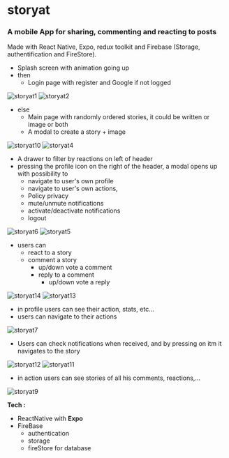 # storyat

### A mobile App for sharing, commenting and reacting to posts

Made with React Native, Expo, redux toolkit and Firebase (Storage, authentification and FireStore).

  - Splash screen with animation going up
  - then 
    - Login page with register and Google if not logged 

![storyat1](https://user-images.githubusercontent.com/69104880/225373492-ee6dd2c1-1ba6-43a6-8093-112e00e0e4d3.png)
![storyat2](https://user-images.githubusercontent.com/69104880/225373983-138b42b3-4571-4c81-973f-e3b67bf07f8a.png)

  - else
    - Main page with randomly ordered stories, it could be written or image or both
    - A modal to create a story + image
  
![storyat10](https://user-images.githubusercontent.com/69104880/225413866-feefbb3d-ce22-4da4-b3c6-9b0fea17484a.png)
![storyat4](https://user-images.githubusercontent.com/69104880/225375153-a9d4dcaa-95a8-4f26-9bb0-344dc601ad09.png)

  - A drawer to filter by reactions on left of header
  - pressing the profile icon on the right of the header, a modal opens up with possibility to 
    - navigate to user's own profile
    - navigate to user's own actions,
    - Policy privacy
    - mute/unmute notifications
    - activate/deactivate notifications
    - logout
    
![storyat6](https://user-images.githubusercontent.com/69104880/225375574-d2104195-17c0-4095-9a8a-8a6c7d36a318.png)
![storyat5](https://user-images.githubusercontent.com/69104880/225375416-fe28661e-018a-4d63-a484-25e3dfb70b6a.png)

  - users can 
    - react to a story
    - comment a story
      - up/down vote a comment
      - reply to a comment
        -  up/down vote a reply

![storyat14](https://user-images.githubusercontent.com/69104880/225423292-e88952e4-8f40-438a-8fb9-fc35f2a8fc87.png)
![storyat13](https://user-images.githubusercontent.com/69104880/225424265-407e1e4a-3b86-4b85-aaeb-1a1b243c61e6.png)


  - in profile users can see their action, stats, etc...
  - users can navigate to their actions
  
![storyat7](https://user-images.githubusercontent.com/69104880/225375827-47139e21-5407-48b6-a28f-86ed9b8ec252.png)

  - Users can check notifications when received, and by pressing on itm it navigates to the story
  
![storyat12](https://user-images.githubusercontent.com/69104880/225415897-ddada878-5eed-4844-b394-f5cf20b29a5d.png)
![storyat11](https://user-images.githubusercontent.com/69104880/225415657-78add176-52ea-4e50-96a9-7f3542ff9dc0.png)

  - in action users can see stories of all his comments, reactions,...

![storyat9](https://user-images.githubusercontent.com/69104880/225376566-4ee29bfa-fe32-4061-b51f-9e46b00fa747.png)

**Tech :**

  - ReactNative with **Expo**
  - FireBase
    - authentication
    - storage
    - fireStore for database 
